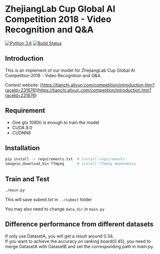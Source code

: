 # ZhejiangLab Cup Global AI Competition 2018 - Video Recognition and Q&A
[![Python 3.6](https://img.shields.io/badge/python-3.6-blue.svg)](https://www.python.org/downloads/release/python-360/)
[![Build Status](https://travis-ci.com/Jack-lx-jiang/zjb-vqa.svg?token=DgfD5ypVBPJzsnZ7L2Rm&branch=master)](https://travis-ci.com/Jack-lx-jiang/zjb-vqa)
## Introduction
This is an implement of our model for ZhejiangLab Cup Global AI Competition 2018 - Video Recognition and Q&A.
 
Contest website: [https://tianchi.aliyun.com/competition/introduction.htm?raceId=231676](https://tianchi.aliyun.com/competition/introduction.htm?raceId=231676)

## Requirement
- One gtx 1080ti is enough to train the model
- CUDA 8.0
- CUDNN6

## Installation
```bash
pip install -r requirements.txt  # install requirements
imageio_download_bin ffmpeg      # install ffmpeg dependency
```

## Train and Test
```bash
./main.py
```
This will save submit.txt in `../submit` folder

You may also need to change `data_dir` in `main.py`

## Difference performance from different datasets
If only use DatasetA, you will get a result around 0.34.<br/>
If you want to achieve the accuracy on ranking board(0.45), you need to merge DatasetA with DatasetB and set the 
corresponding path in main.py.
